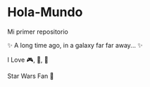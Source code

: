 # Hola-Mundo

Mi primer repositorio

✨ A long time ago, in a galaxy far far away... ✨

I Love 🎮, 🍔, 🎥

Star Wars Fan 🌠
